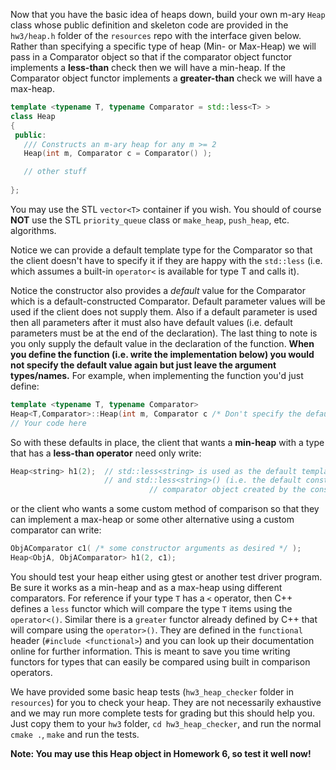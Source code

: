 
Now that you have the basic idea of heaps down, build your own m-ary `Heap` class whose public definition and skeleton code are provided in the `hw3/heap.h` folder of the `resources` repo with the interface given below.  Rather than specifying a specific type of heap (Min- or Max-Heap) we will pass in a Comparator object so that if the comparator object functor implements a **less-than** check then we will have a min-heap.  If the Comparator object functor implements a **greater-than** check we will have a max-heap.  

```c++
template <typename T, typename Comparator = std::less<T> >
class Heap
{
 public:
   /// Constructs an m-ary heap for any m >= 2
   Heap(int m, Comparator c = Comparator() );

   // other stuff
   
};
```

You may use the STL `vector<T>` container if you wish.  You should of course **NOT** use the STL `priority_queue` class or `make_heap`, `push_heap`, etc. algorithms.

Notice we can provide a default template type for the Comparator so that the client doesn't have to specify it if they are happy with the `std::less` (i.e. which assumes a built-in `operator<` is available for type T and calls it).

Notice the constructor also provides a *default* value for the Comparator which is a default-constructed Comparator.  Default parameter values will be used if the client does not supply them.  Also if a default parameter is used then all parameters after it must also have default values (i.e. default parameters must be at the end of the declaration).  The last thing to note is you only supply the default value in the declaration of the function.  **When you define the function (i.e. write the implementation below) you would not specify the default value again but just leave the argument types/names.**  For example, when implementing the function you'd just define:

```c++
template <typename T, typename Comparator>
Heap<T,Comparator>::Heap(int m, Comparator c /* Don't specify the default value here, only above */ ) 
// Your code here
```



So with these defaults in place, the client that wants a **min-heap** with a type that has a **less-than operator** need only write:

```c++
Heap<string> h1(2);  // std::less<string> is used as the default template type for Comparator
                     // and std::less<string>() (i.e. the default constructor) will be the
					           // comparator object created by the constructor
```

or the client who wants a some custom method of comparison so that they can implement a max-heap
or some other alternative using a custom comparator can write:

```c++
ObjAComparator c1( /* some constructor arguments as desired */ );
Heap<ObjA, ObjAComparator> h1(2, c1);
```

You should test your heap either using gtest or another test driver program.  Be sure it works as a min-heap and as a max-heap using different comparators.  For reference if your type `T` has a `<` operator, then C++ defines a `less` functor which will compare the type `T` items using the `operator<()`. Similar there is a `greater` functor already defined by C++ that will compare using the `operator>()`.  They are defined in the `functional` header (`#include <functional>`) and you can look up their documentation online for further information.  This is meant to save you time writing functors for types that can easily be compared using built in comparison operators.

We have provided some basic heap tests (`hw3_heap_checker` folder in `resources`) for you to check your heap.  They are not necessarily exhaustive and we may run more complete tests for grading but this should help you. Just copy them to your `hw3` folder, `cd hw3_heap_checker`, and run the normal `cmake .`, `make` and run the tests.

**Note: You may use this Heap object in Homework 6, so test it well now!**
